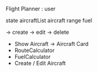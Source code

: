 Flight Planner : user

state
aircraftList
aircraft
range
fuel

-> create
-> edit
-> delete

- Show Aircraft -> Aircraft Card
- RouteCalculator
- FuelCalculator
- Create / Edit Aircraft
